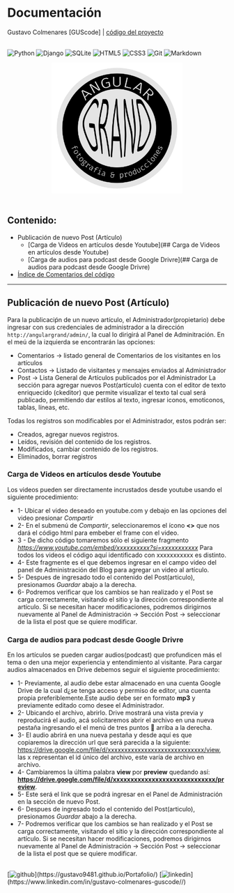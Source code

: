 # Documentación
Gustavo Colmenares [GUScode] | [código del proyecto](https://github.com/Gustavo9481/Blog_AngularGrand)<br><br>

![Python](https://img.shields.io/badge/python-3670A0?style=for-the-badge&logo=python&logoColor=ffdd54)
![Django](https://img.shields.io/badge/django-%23092E20.svg?style=for-the-badge&logo=django&logoColor=white)
![SQLite](https://img.shields.io/badge/sqlite-%2307405e.svg?style=for-the-badge&logo=sqlite&logoColor=white)
![HTML5](https://img.shields.io/badge/html5-%23E34F26.svg?style=for-the-badge&logo=html5&logoColor=white)
![CSS3](https://img.shields.io/badge/css3-%231572B6.svg?style=for-the-badge&logo=css3&logoColor=white)
![Git](https://img.shields.io/badge/git-%23F05033.svg?style=for-the-badge&logo=git&logoColor=white)
![Markdown](https://img.shields.io/badge/markdown-%23000000.svg?style=for-the-badge&logo=markdown&logoColor=white)


<div style="text-align:center">
<img src="Proyecto_Blog/App_Core/static/App_Core/img/AG-logo.svg" alt="Logo Agular Grand" width="300" hight="300"/>
</div>

<br>

## Contenido:

* Publicación de nuevo Post (Artículo)
    * [Carga de Videos en artículos desde Youtube](## Carga de Videos en artículos desde Youtube)
    * [Carga de audios para podcast desde Google Drivre](## Carga de audios para podcast desde Google Drivre)
* [Índice de Comentarios del código](./comentarios.md)



---
## Publicación de nuevo Post (Artículo)
Para la publicaciṕn de un nuevo artículo, el Administrador(propietario) debe ingresar con sus
credenciales de administrador a la dirección `http://angulargrand/admin/`, la cual lo dirigirá
al Panel de Adminitración.
En el meú de la izquierda se encontrarán las opciones:
* Comentarios  -> listado general de Comentarios de los visitantes en los artículos
* Contactos    -> Listado de visitantes y mensajes enviados al Administrador
* Post         -> Lista General de Artículos publicados por el Administrador
La sección para agregar nuevos Post(artículo) cuenta con el editor de texto enriquecido (ckeditor) que permite visualizar el texto
tal cual será publicado, permitiendo dar estilos al texto, ingresar iconos, emoticonos, tablas,
líneas, etc.

Todas los registros son modificables por el Administrador, estos podrán ser:
* Creados, agregar nuevos registros.
* Leídos, revisión del contenido de los registros.
* Modificados, cambiar contenido de los registros.
* Eliminados, borrar registros

### Carga de Videos en artículos desde Youtube
Los videos pueden ser directamente incrustados desde youtube usando el siguiente procedimiento:
* 1- Ubicar el video deseado en youtube.com y debajo en las opciones del video presionar *Compartir* 
* 2- En el submenú de *Compartir*, seleccionaremos el ícono **<>** que nos dará el código html para 
embeber el frame con el video.
* 3 - De dicho código tomaremos sólo el siguiente fragmento *https://www.youtube.com/embed/xxxxxxxxxx?si=xxxxxxxxxxx*
Para todos los videos el código aquí identificado con xxxxxxxxxxx es distinto.
* 4- Este fragmente es el que debemos ingresar en el campo video del panel de Administración del Blog
para agregar un video al artículo.
* 5- Despues de ingresado todo el contenido del Post(articulo), presionamos *Guardar* abajo a la derecha.
* 6- Podremos verificar que los cambios se han realizado y el Post se carga correctamente, visitando el 
sitio y la dirección correspondiente al artículo. Si se necesitan hacer modificaciones, podremos dirigirnos
nuevamente al Panel de Administración -> Sección Post -> seleccionar de la lista el post que se quiere modificar.


### Carga de audios para podcast desde Google Drivre
En los artículos se pueden cargar audios(podcast) que profundicen más el tema o den una mejor experiencia
y entendimiento al visitante. Para cargar audios almacenados en Drive debemos seguir el siguiente
procedimiento:
* 1- Previamente, al audio debe estar almacenado en una cuenta Google Drive de la cual d¿se tenga acceso
y permiso de editor, una cuenta propia preferiblemente.Este audio debe ser en formato **mp3** y previamente 
editado como desee el Administrador.
* 2- Ubicando el archivo, abrirlo. Drive mostrará una vista previa y reproducirá el audio, acá solicitaremos
abrir el archivo en una nueva pestaña ingresando el el menú de tres puntos **󰇙** arriba a la derecha.
* 3- El audio abrirá en una nueva pestaña y desde aquí es que copiaremos la dirección url que será parecida
a la siguiente: https://drive.google.com/file/d/xxxxxxxxxxxxxxxxxxxxxxxxxxxxx/view, las x representan el id 
único del archivo, este varía de archivo en archivo.
* 4- Cambiaremos la última palabra **view** por **preview** quedando así:
**https://drive.google.com/file/d/xxxxxxxxxxxxxxxxxxxxxxxxxxxxx/preview**.
* 5- Este será el link que se podrá ingresar en el Panel de Administración en la sección de nuevo Post.
* 6- Despues de ingresado todo el contenido del Post(articulo), presionamos *Guardar* abajo a la derecha.
* 7- Podremos verificar que los cambios se han realizado y el Post se carga correctamente, visitando el 
sitio y la dirección correspondiente al artículo. Si se necesitan hacer modificaciones, podremos dirigirnos
nuevamente al Panel de Administración -> Sección Post -> seleccionar de la lista el post que se quiere modificar.
<br>
[<img src='https://cdn.jsdelivr.net/npm/simple-icons@3.0.1/icons/github.svg' alt='github' height='40'>](https://gustavo9481.github.io/Portafolio/)  [<img src='https://cdn.jsdelivr.net/npm/simple-icons@3.0.1/icons/linkedin.svg' alt='linkedin' height='40'>](https://www.linkedin.com/in/gustavo-colmenares-guscode//)  

